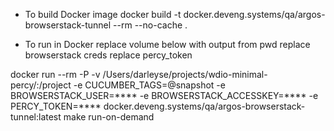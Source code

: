 * To build Docker image
docker build -t  docker.deveng.systems/qa/argos-browserstack-tunnel --rm --no-cache .

* To run in Docker
replace volume below with output from pwd
replace browserstack creds
replace percy_token

docker run  --rm -P -v /Users/darleyse/projects/wdio-minimal-percy/:/project   -e CUCUMBER_TAGS=@snapshot -e BROWSERSTACK_USER=**** -e BROWSERSTACK_ACCESSKEY=**** -e PERCY_TOKEN=**** docker.deveng.systems/qa/argos-browserstack-tunnel:latest make run-on-demand
 
